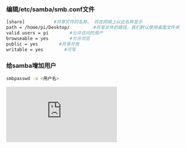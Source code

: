 ### 编辑/etc/samba/smb.conf文件
```bash
[share]           #共享文件的名称， 将在网络上以此名称显示
path = /home/pi/Desktop/         #共享文件的路径，我们默认使用桌面文件夹
valid users = pi        #允许访问的用户
browseable = yes        #允许浏览
public = yes        #共享开放
writable = yes        #可写
```

### 给samba增加用户
```bash
smbpasswd -a <用户名>
```
![abc](https://note.youdao.com/ynoteshare/index.html?id=c06c89d9869cf7938a492ea45fc2afd6&type=note&_time=1710234634897)
